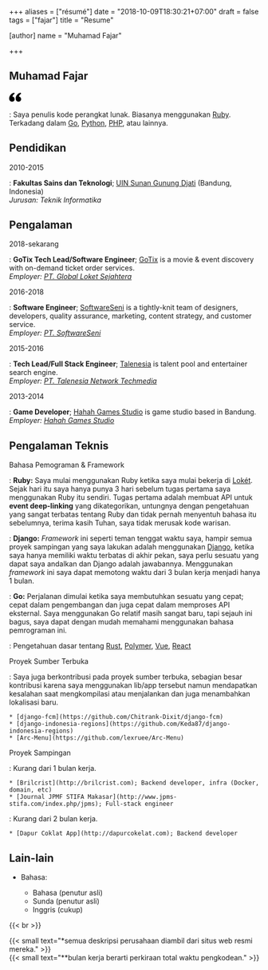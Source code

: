 +++
aliases = ["résumé"]
date = "2018-10-09T18:30:21+07:00"
draft = false
tags = ["fajar"]
title = "Resume"

[author]
  name = "Muhamad Fajar"

+++

Muhamad Fajar
-------------
<svg xmlns="http://www.w3.org/2000/svg" width="24" height="24" viewBox="0 0 24 24"><path d="M13 14.725c0-5.141 3.892-10.519 10-11.725l.984 2.126c-2.215.835-4.163 3.742-4.38 5.746 2.491.392 4.396 2.547 4.396 5.149 0 3.182-2.584 4.979-5.199 4.979-3.015 0-5.801-2.305-5.801-6.275zm-13 0c0-5.141 3.892-10.519 10-11.725l.984 2.126c-2.215.835-4.163 3.742-4.38 5.746 2.491.392 4.396 2.547 4.396 5.149 0 3.182-2.584 4.979-5.199 4.979-3.015 0-5.801-2.305-5.801-6.275z"/></svg>

:   Saya penulis kode perangkat lunak. Biasanya menggunakan [Ruby][ruby]. Terkadang
    dalam [Go][go], [Python][python], [PHP][php], atau lainnya.

Pendidikan
----------
2010-2015

:   **Fakultas Sains dan Teknologi**; [UIN Sunan Gunung Djati][uin] (Bandung, Indonesia)\
    *Jurusan: Teknik Informatika*

Pengalaman
----------
2018-sekarang

:   **GoTix Tech Lead/Software Engineer**; [GoTix][gotix] is a movie &
    event discovery with on-demand ticket order services.\
    *Employer: [PT. Global Loket Sejahtera][loket]*

2016-2018

:   **Software Engineer**; [SoftwareSeni][softwareseni] is a tightly-knit
    team of designers, developers, quality assurance, marketing, content
    strategy, and customer service.\
    *Employer: [PT. SoftwareSeni][softwareseni]*

2015-2016

:   **Tech Lead/Full Stack Engineer**; [Talenesia][talenesia] is
    talent pool and entertainer search engine.\
    *Employer: [PT. Talenesia Network Techmedia][talenesia]*

2013-2014

:   **Game Developer**; [Hahah Games Studio][hahah] is game
    studio based in Bandung.\
    *Employer: [Hahah Games Studio][hahah]*

Pengalaman Teknis
-----------------
Bahasa Pemograman & Framework

:   **Ruby:** Saya mulai menggunakan Ruby ketika saya mulai bekerja di [Lokét][loket].
    Sejak hari itu saya hanya punya 3 hari sebelum tugas pertama saya menggunakan
    Ruby itu sendiri. Tugas pertama adalah membuat API untuk **event deep-linking**
    yang dikategorikan, untungnya dengan pengetahuan yang sangat terbatas tentang
    Ruby dan tidak pernah menyentuh bahasa itu sebelumnya, terima kasih Tuhan, saya
    tidak merusak kode warisan.

:   **Django:** *Framework* ini seperti teman tenggat waktu saya, hampir semua proyek
    sampingan yang saya lakukan adalah menggunakan [Django][django], ketika saya
    hanya memiliki waktu terbatas di akhir pekan, saya perlu sesuatu yang dapat
    saya andalkan dan Django adalah jawabannya. Menggunakan *framework* ini saya
    dapat memotong waktu dari 3 bulan kerja menjadi hanya 1 bulan.

:   **Go:** Perjalanan dimulai ketika saya membutuhkan sesuatu yang cepat; cepat
    dalam pengembangan dan juga cepat dalam memproses API eksternal. Saya menggunakan
    Go relatif masih sangat baru, tapi sejauh ini bagus, saya dapat dengan mudah
    memahami menggunakan bahasa pemrograman ini.

:   Pengetahuan dasar tentang [Rust][rust], [Polymer][polymer], [Vue][vue], [React][react]

Proyek Sumber Terbuka

:   Saya juga berkontribusi pada proyek sumber terbuka, sebagian besar kontribusi
    karena saya menggunakan lib/app tersebut namun mendapatkan kesalahan saat
    mengkompilasi atau menjalankan dan juga menambahkan lokalisasi baru.
    
    * [django-fcm](https://github.com/Chitrank-Dixit/django-fcm)
    * [django-indonesia-regions](https://github.com/Keda87/django-indonesia-regions)
    * [Arc-Menu](https://github.com/lexruee/Arc-Menu)

Proyek Sampingan

:   Kurang dari 1 bulan kerja.

    * [Brilcrist](http://brilcrist.com); Backend developer, infra (Docker, domain, etc)   
    * [Journal JPMF STIFA Makasar](http://www.jpms-stifa.com/index.php/jpms); Full-stack engineer
    
:   Kurang dari 2 bulan kerja.

    * [Dapur Coklat App](http://dapurcokelat.com); Backend developer

Lain-lain
---------
* Bahasa:

    * Bahasa (penutur asli)
    * Sunda (penutur asli)
    * Inggris (cukup)


{{< br >}}

{{< small text="*semua deskripsi perusahaan diambil dari situs web resmi mereka." >}}\
{{< small text="**bulan kerja berarti perkiraan total waktu pengkodean." >}}

[ruby]: https://www.ruby-lang.org/en/
[python]: https://www.python.org/
[go]: https://golang.org/
[php]: https://www.php.net/
[uin]: https://uinsgd.ac.id/
[gotix]: https://go-tix.id/
[loket]: https://loket.com/
[softwareseni]: https://softwareseni.co.id/
[talenesia]: https://www.talenesia.com/
[hahah]: https://www.hahahgames.com/
[django]: https://www.djangoproject.com/
[rust]: https://www.rust-lang.org/
[polymer]: https://www.polymer-project.org/
[vue]: https://vuejs.org/
[react]: https://reactjs.org/
